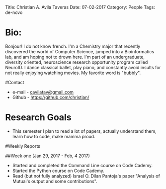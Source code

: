 Title: Christian A. Avila Taveras
Date: 07-02-2017
Category: People
Tags: de-novo

# Bio:
Bonjour! I do not know french. I'm a Chemistry major that recently discovered the world of Computer Science, 
jumped into a Bioinformatics lab, and am hoping not to drown here. I'm part of an undergraduate, diversity oriented, 
neuroscience research opportunity program called NeuroID. I dance classical ballet, play piano, and constantly 
avoid insults for not really enjoying watching movies. My favorite word is "bubbly".

#Contact
 - e-mail - <cavilatav@gmail.com>
 - Github - <https://github.com/christian/>
 
# Research Goals

 - This semester I plan to read a lot of papers, actually understand
   them, learn how to code, make mamma proud.

#Weekly Reports

##Week one (Jan 29, 2017 - Feb, 4 2017)
 - Started and completed the Command Line course on Code Cademy.
 - Started the Python course on Code Cademy.
 - Read (but not fully analyzed) Israel O. Dilan Pantoja's paper
   "Analysis of Mutual's output and some contributions".
